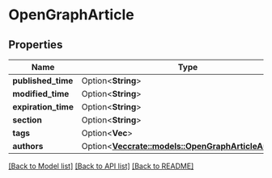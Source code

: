 # OpenGraphArticle

## Properties

Name | Type | Description | Notes
------------ | ------------- | ------------- | -------------
**published_time** | Option<**String**> |  | [optional]
**modified_time** | Option<**String**> |  | [optional]
**expiration_time** | Option<**String**> |  | [optional]
**section** | Option<**String**> |  | [optional]
**tags** | Option<**Vec<String>**> |  | [optional]
**authors** | Option<[**Vec<crate::models::OpenGraphArticleAuthors>**](OpenGraph_article_authors.md)> |  | [optional]

[[Back to Model list]](../README.md#documentation-for-models) [[Back to API list]](../README.md#documentation-for-api-endpoints) [[Back to README]](../README.md)


